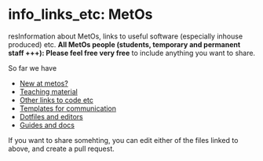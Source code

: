 # info_links_etc: MetOs

resInformation about MetOs, links to useful software (especially inhouse produced) etc.
**All MetOs people (students, temporary and permanent staff +++): Please feel free very free** to include anything you want to share.

So far we have
- [New at metos?](guides_and_docs/new_at_metos.md)
- [Teaching material](teaching_material/README.md)
- [Other links to code etc](code_links/README.md)
- [Templates for communication](communication/templates_for_communication.md)
- [Dotfiles and editors](guides_and_docs/computer_configuration/dotfiles_and_editors.md)
- [Guides and docs](guides_and_docs/README.md)

If you want to share somehting, you can edit either of the files linked to above, and create a pull request.
